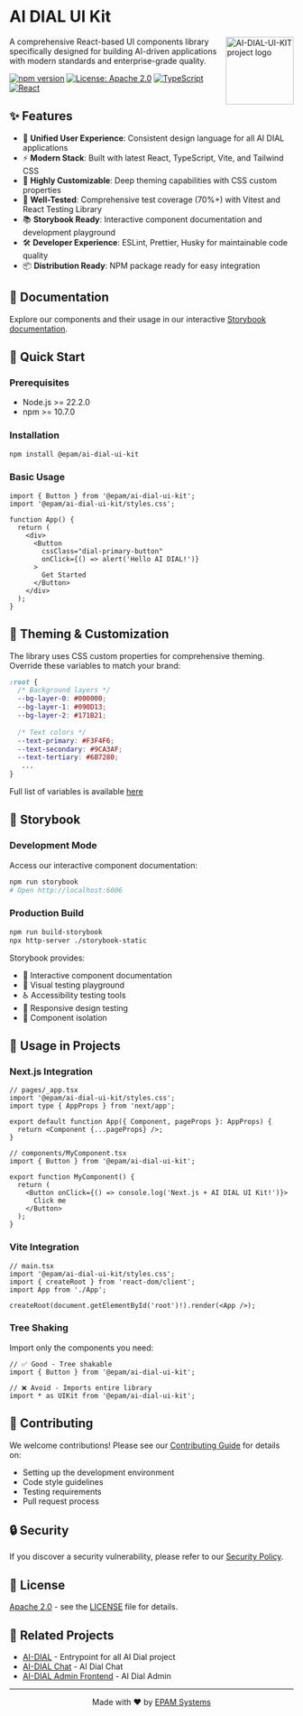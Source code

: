 # AI DIAL UI Kit

[<img align="right" width="120" height="120" 
     alt="AI-DIAL-UI-KIT project logo"
     src="https://avatars.githubusercontent.com/u/1589802?s=200&v=4" 
      />](#)

A comprehensive React-based UI components library specifically designed for building AI-driven applications with modern standards and enterprise-grade quality.

[![npm version](https://badge.fury.io/js/@epam%2Fai-dial-ui-kit.svg)](https://badge.fury.io/js/@epam%2Fai-dial-ui-kit)
[![License: Apache 2.0](https://img.shields.io/badge/License-Apache%202.0-blue.svg)](https://opensource.org/licenses/Apache-2.0)
[![TypeScript](https://img.shields.io/badge/TypeScript-5.0+-blue.svg)](https://www.typescriptlang.org/)
[![React](https://img.shields.io/badge/React-19+-61dafb.svg)](https://reactjs.org/)

## ✨ Features

- 🎨 **Unified User Experience**: Consistent design language for all AI DIAL applications
- ⚡ **Modern Stack**: Built with latest React, TypeScript, Vite, and Tailwind CSS
- 🎨 **Highly Customizable**: Deep theming capabilities with CSS custom properties
- 🧪 **Well-Tested**: Comprehensive test coverage (70%+) with Vitest and React Testing Library
- 📚 **Storybook Ready**: Interactive component documentation and development playground
- 🛠️ **Developer Experience**: ESLint, Prettier, Husky for maintainable code quality
- 📦 **Distribution Ready**: NPM package ready for easy integration

## 📖 Documentation

Explore our components and their usage in our interactive [Storybook documentation](http://localhost:6006).

## 🚀 Quick Start

### Prerequisites

- Node.js >= 22.2.0
- npm >= 10.7.0

### Installation

```bash
npm install @epam/ai-dial-ui-kit
```

### Basic Usage

```tsx
import { Button } from '@epam/ai-dial-ui-kit';
import '@epam/ai-dial-ui-kit/styles.css';

function App() {
  return (
    <div>
      <Button 
        cssClass="dial-primary-button"
        onClick={() => alert('Hello AI DIAL!')}
      >
        Get Started
      </Button>
    </div>
  );
}
```

## 🎨 Theming & Customization

The library uses CSS custom properties for comprehensive theming. Override these variables to match your brand:

```css
:root {
  /* Background layers */
  --bg-layer-0: #000000;
  --bg-layer-1: #090D13;
  --bg-layer-2: #171B21;
  
  /* Text colors */
  --text-primary: #F3F4F6;
  --text-secondary: #9CA3AF;
  --text-tertiary: #6B7280;
   ...
}
```

Full list of variables is available [here](tailwind.config.js)

## 📖 Storybook

### Development Mode
Access our interactive component documentation:

```bash
npm run storybook
# Open http://localhost:6006
```

### Production Build
```bash
npm run build-storybook
npx http-server ./storybook-static
```

Storybook provides:
- 📖 Interactive component documentation
- 🎨 Visual testing playground
- ♿ Accessibility testing tools
- 📱 Responsive design testing
- 🎯 Component isolation

## 🚀 Usage in Projects

### Next.js Integration

```tsx
// pages/_app.tsx
import '@epam/ai-dial-ui-kit/styles.css';
import type { AppProps } from 'next/app';

export default function App({ Component, pageProps }: AppProps) {
  return <Component {...pageProps} />;
}

// components/MyComponent.tsx
import { Button } from '@epam/ai-dial-ui-kit';

export function MyComponent() {
  return (
    <Button onClick={() => console.log('Next.js + AI DIAL UI Kit!')}>
      Click me
    </Button>
  );
}
```

### Vite Integration

```tsx
// main.tsx
import '@epam/ai-dial-ui-kit/styles.css';
import { createRoot } from 'react-dom/client';
import App from './App';

createRoot(document.getElementById('root')!).render(<App />);
```

### Tree Shaking

Import only the components you need:

```tsx
// ✅ Good - Tree shakable
import { Button } from '@epam/ai-dial-ui-kit';

// ❌ Avoid - Imports entire library
import * as UIKit from '@epam/ai-dial-ui-kit';
```

## 🤝 Contributing

We welcome contributions! Please see our [Contributing Guide](./CONTRIBUTING.md) for details on:

- Setting up the development environment
- Code style guidelines
- Testing requirements
- Pull request process


## 🔒 Security

If you discover a security vulnerability, please refer to our [Security Policy](./SECURITY.md).

## 📄 License

[Apache 2.0](./LICENSE) - see the [LICENSE](./LICENSE) file for details.

## 🌟 Related Projects

- [AI-DIAL](https://github.com/epam/ai-dial) - Entrypoint for all AI Dial project
- [AI-DIAL Chat](https://github.com/epam/ai-dial-chat) - AI Dial Chat
- [AI-DIAL Admin Frontend](https://github.com/epam/ai-dial-admin-frontend) - AI Dial Admin

---

<p align="center">
  Made with ❤️ by <a href="https://www.epam.com">EPAM Systems</a>
</p>
